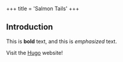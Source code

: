 +++
title = 'Salmon Tails'
+++

## Introduction

This is **bold** text, and this is *emphasized* text.

Visit the [Hugo](https://gohugo.io) website!